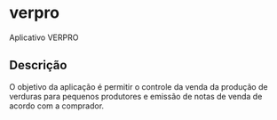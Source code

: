 # verpro

Aplicativo VERPRO

## Descrição

O objetivo da aplicação é permitir o controle da venda da produção de verduras para pequenos produtores e emissão de notas de venda de acordo com a comprador.

